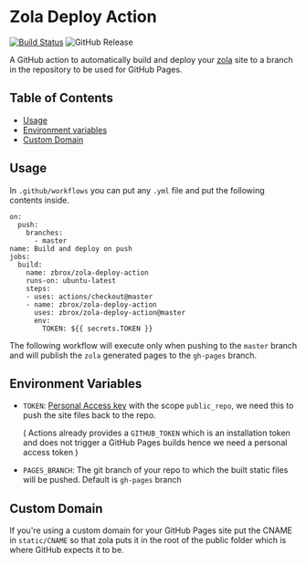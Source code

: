 # Zola Deploy Action

[![Build Status](https://img.shields.io/endpoint.svg?url=https%3A%2F%2Factions-badge.atrox.dev%2Fzbrox%2Fzola-deploy-action%2Fbadge&style=flat)](https://actions-badge.atrox.dev/zbrox/zola-deploy-action/goto)
![GitHub Release](https://img.shields.io/github/v/release/zbrox/zola-deploy-action?sort=semver)

A GitHub action to automatically build and deploy your [zola] site to a branch in the repository to be used for GitHub Pages.

## Table of Contents

 - [Usage](#usage)
 - [Environment variables](#environment-variables)
 - [Custom Domain](#custom-domain)

## Usage

In `.github/workflows` you can put any `.yml` file and put the following contents inside.

```
on:
  push:
    branches:
      - master
name: Build and deploy on push
jobs:
  build:
    name: zbrox/zola-deploy-action
    runs-on: ubuntu-latest
    steps:
    - uses: actions/checkout@master
    - name: zbrox/zola-deploy-action
      uses: zbrox/zola-deploy-action@master
      env:
        TOKEN: ${{ secrets.TOKEN }}
```

The following workflow will execute only when pushing to the `master` branch and will publish the `zola` generated pages to the `gh-pages` branch.

## Environment Variables

 * `TOKEN`: [Personal Access key](https://github.com/settings/tokens) with the scope `public_repo`, we need this
    to push the site files back to the repo.
    
    ( Actions already provides a `GITHUB_TOKEN` which is an installation token and does not trigger a GitHub Pages builds hence we need a personal access token )
* `PAGES_BRANCH`: The git branch of your repo to which the built static files will be pushed. Default is `gh-pages` branch

## Custom Domain

If you're using a custom domain for your GitHub Pages site put the CNAME 
in `static/CNAME` so that zola puts it in the root of the public folder
which is where GitHub expects it to be.

[zola]: https://github.com/getzola/zola
